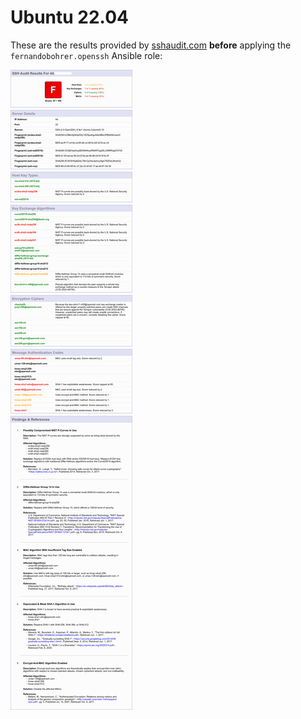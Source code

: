 # Ubuntu 22.04

These are the results provided by [sshaudit.com][01] **before** applying the `fernandobohrer.openssh` Ansible role:

![02]

[01]: https://sshaudit.com/
[02]: https://github.com/fernandobohrer/ansible-role-openssh/blob/assets/docs/ubuntu-2204-before.png?raw=true

